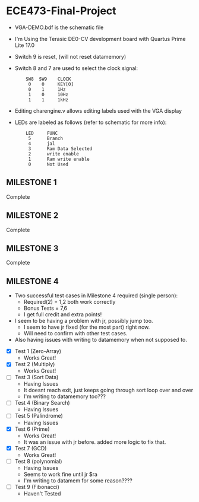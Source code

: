 # ECE473-Final-Project
- VGA-DEMO.bdf is the schematic file
- I'm Using the Terasic DE0-CV development board with Quartus Prime Lite 17.0
- Switch 9 is reset, (will not reset datamemory)
- Switch 8 and 7 are used to select the clock signal:

          SW8  SW9    CLOCK
           0    0     KEY[0]
           0    1     1Hz
           1    0     10Hz
           1    1     1kHz

- Editing charengine.v allows editing labels used with the VGA display
- LEDs are labeled as follows (refer to schematic for more info):

          LED     FUNC
           5      Branch
           4      jal
           3      Ram Data Selected
           2      write enable
           1      Ram write enable
           0      Not Used
           
## MILESTONE 1

Complete

## MILESTONE 2

Complete

## MILESTONE 3

Complete

## MILESTONE 4

- Two successful test cases in Milestone 4 required (single person):
	- Required(2) = 1,2 both work correctly
	- Bonus Tests = 7,6
	- I get full credit and extra points!
- I seem to be having a problem with jr, possibly jump too.
	- I seem to have jr fixed (for the most part) right now.
	- Will need to confirm with other test cases.
- Also having issues with writing to datamemory when not supposed to.


- [x] Test 1 (Zero-Array)
	- Works Great!
- [x] Test 2 (Multiply)
	- Works Great!
- [ ] Test 3 (Sort Data)
	- Having Issues
	- It doesnt reach exit, just keeps going through sort loop over and over
	- I'm writing to datamemory too???
- [ ] Test 4 (Binary Search)
	- Having Issues
- [ ] Test 5 (Palindrome)
	- Having Issues
- [x] Test 6 (Prime)
	- Works Great!
	- It was an issue with jr before.  added more logic to fix that.
- [x] Test 7 (GCD)
	- Works Great!
- [ ] Test 8 (polynomial)
	- Having Issues
	- Seems to work fine until jr $ra
	- I'm writing to datamem for some reason????	
- [ ] Test 9 (Fibonacci)
	- Haven't Tested
